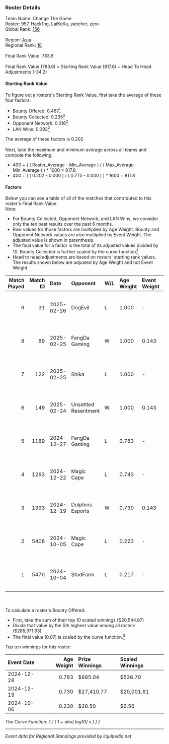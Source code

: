 ### Roster Details<br />
Team Name: Change The Game<br />
Roster: 957, Hack1ng, LaiKeXu, yancher, zero<br />
Global Rank: [156](../../standings_global_2025_02_28.md)<br />
<br />
Region: [Asia]( ../../standings_asia_2025_02_28.md)<br />
Regional Rank: [18]( ../../standings_asia_2025_02_28.md)<br />
<br />
Final Rank Value:  783.6<br />
<br />
Final Rank Value (783.6) = Starting Rank Value (817.8) + Head To Head Adjustments (-34.2)<br />

#### Starting Rank Value<br />
To figure out a rosters's Starting Rank Value, first take the average of these four factors:<br />
- Bounty Offered: 0.467[<sup>1</sup>](#table2)
- Bounty Collected: 0.235[<sup>2</sup>](#table1)
- Opponent Network: 0.016[<sup>2</sup>](#table1)
- LAN Wins: 0.092[<sup>2</sup>](#table1)

The average of these factors is 0.202<br />
<br />
Next, take the maximum and minimum average across all teams and compute the following:<br />
- 400 + ( ( Roster_Average - Min_Average ) / ( Max_Average - Min_Average ) ) * 1600 = 817.8
- 400 + ( ( 0.202 - 0.000 ) / ( 0.775 - 0.000 ) ) * 1600 = 817.8


#### Factors<br />
Below you can see a table of all of the matches that contributed to this roster's Final Rank Value.<br />
Note:<br />

- For Bounty Collected, Opponent Network, and LAN Wins, we consider only the ten best results over the past 6 months.
- Raw values for those factors are multiplied by Age Weight. Bounty and Opponent Network values are also multiplied by Event Weight. The adjusted value is shown in parenthesis.
- The final value for a factor is the total of its adjusted values divided by 10. Bounty Collected is further scaled by the curve function[<sup>3</sup>](#curveFunction)
- Head to head adjustments are based on rosters' starting rank values. The results shown below are adjusted by Age Weight and not Event Weight
<span id="table1"></span><br />


| Match Played | Match ID | Date       | Opponent             | W/L | Age Weight | Event Weight | Bounty Collected | Opponent Network | LAN Wins  | H2H Adj. | Roster                                  |
| -: | -: | :- | :- | :- | :- | :- | :- | :- | :- | -: | :- |
|            9 |       31 | 2025-02-26 | DogEvil              | L   | 1.000      | -            | -                | -                | -         |   -11.63 | 957, Hack1ng, LaiKeXu, yancher, zero    |
|            8 |       89 | 2025-02-25 | FengDa Gaming        | W   | 1.000      | 0.143        | 0.010 (0.001)    | 0.688 (0.098)    | 0 (0.000) |    15.38 | 957, Hack1ng, LaiKeXu, yancher, zero    |
|            7 |      122 | 2025-02-25 | Shika                | L   | 1.000      | -            | -                | -                | -         |   -23.05 | 957, Hack1ng, LaiKeXu, yancher, zero    |
|            6 |      149 | 2025-02-24 | Unsettled Resentment | W   | 1.000      | 0.143        | 0.016 (0.002)    | 0.423 (0.060)    | 0 (0.000) |    17.27 | 957, Hack1ng, LaiKeXu, yancher, zero    |
|            5 |     1189 | 2024-12-27 | FengDa Gaming        | L   | 0.783      | -            | -                | -                | -         |   -12.34 | 957, Hack1ng, LaiKeXu, yancher, zero    |
|            4 |     1293 | 2024-12-22 | Magic Cape           | L   | 0.743      | -            | -                | -                | -         |   -15.08 | 957, Hack1ng, LaiKeXu, yancher, zero    |
|            3 |     1393 | 2024-12-19 | Dolphins Esports     | W   | 0.730      | 0.143        | 0.017 (0.002)    | 0.000 (0.000)    | 1 (0.730) |     5.09 | 957, Hack1ng, LaiKeXu, yancher, zero    |
|            2 |     5408 | 2024-10-05 | Magic Cape           | L   | 0.223      | -            | -                | -                | -         |    -4.67 | 957, Hack1ng, LaiKeXu, LIngGod, yancher |
|            1 |     5470 | 2024-10-04 | StudFarm             | L   | 0.217      | -            | -                | -                | -         |    -5.16 | 957, Hack1ng, LaiKeXu, LIngGod, yancher |

<br />
<span id="table2"></span><br />
To calculate a roster's Bounty Offered:<br />

- First, take the sum of their top 10 scaled winnings ($20,544.87)
- Divide that value by the 5th highest value among all rosters ($285,971.63)
- The final value (0.07) is scaled by the curve function.[<sup>3</sup>](#curveFunction)

Top ten winnings for this roster:<br />

| Event Date | Age Weight | Prize Winnings | Scaled Winnings |
| :- | -: | :- | :- |
| 2024-12-28 |      0.783 | $685.04        | $536.70         |
| 2024-12-19 |      0.730 | $27,410.77     | $20,001.61      |
| 2024-10-06 |      0.230 | $28.50         | $6.56           |


<span id="curveFunction"></span>_The Curve Function: 1 / ( 1 + abs( log10( x ) ) )_<br />

---
_Event data for Regional Standings provided by liquipedia.net_<br />

